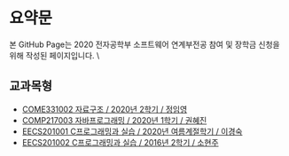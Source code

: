 # 요약문

본 GitHub Page는 2020 전자공학부 소프트웨어 연계부전공 참여 및 장학금 신청을 위해 작성된 페이지입니다. 
\

## 교과목형
- [COME331002 자료구조 /  2020년 2학기 / 정임영](https://github.com/bh2980/20202_DataStructure)
- [COMP217003 자바프로그래밍 / 2020년 1학기 / 권혜진](https://github.com/bh2980/20201_JavaProgramming)
- [EECS201001 C프로그래밍과 실습 / 2020년 여름계절학기 / 이경숙](https://github.com/bh2980/2020S_CProgramming_Retake)
- [EECS201002 C프로그래밍과 실습 / 2016년 2학기 / 소현주](https://github.com/bh2980/20162_CProgramming)
